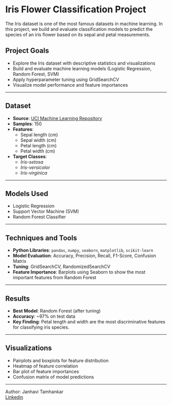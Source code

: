 # Iris Flower Classification Project

The Iris dataset is one of the most famous datasets in machine learning. In this project, we build and evaluate classification models to predict the species of an iris flower based on its sepal and petal measurements.

## Project Goals

- Explore the Iris dataset with descriptive statistics and visualizations
- Build and evaluate machine learning models (Logistic Regression, Random Forest, SVM)
- Apply hyperparameter tuning using GridSearchCV
- Visualize model performance and feature importances

---

## Dataset

- **Source**: [UCI Machine Learning Repository](https://archive.ics.uci.edu/dataset/53/iris)
- **Samples**: 150
- **Features**:
  - Sepal length (cm)
  - Sepal width (cm)
  - Petal length (cm)
  - Petal width (cm)
- **Target Classes**:
  - *Iris-setosa*
  - *Iris-versicolor*
  - *Iris-virginica*

---

## Models Used

- Logistic Regression
- Support Vector Machine (SVM)
- Random Forest Classifier

---

## Techniques and Tools

- **Python Libraries**: `pandas`, `numpy`, `seaborn`, `matplotlib`, `scikit-learn`
- **Model Evaluation**: Accuracy, Precision, Recall, F1-Score, Confusion Matrix
- **Tuning**: GridSearchCV, RandomizedSearchCV
- **Feature Importance**: Barplots using Seaborn to show the most important features from Random Forest

---

## Results

- **Best Model**: Random Forest (after tuning)
- **Accuracy**: ~97% on test data
- **Key Finding**: Petal length and width are the most discriminative features for classifying iris species.

---

## Visualizations

- Pairplots and boxplots for feature distribution
- Heatmap of feature correlation
- Bar plot of feature importances
- Confusion matrix of model predictions

---
Author: Janhavi Tamhankar  
[Linkedin](https://www.linkedin.com/in/janhavitamhankar/)
